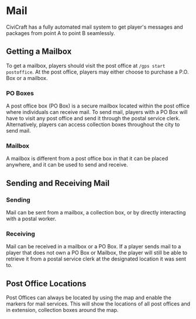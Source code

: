 # Mail

CiviCraft has a fully automated mail system to get player's messages and packages from point A to point B seamlessly.

## Getting a Mailbox
To get a mailbox, players should visit the post office at `/gps start postoffice`. At the post office, players may either choose to purchase a P.O. Box or a mailbox.

### PO Boxes
A post office box (PO Box) is a secure mailbox located within the post office where individuals can receive mail. To send mail, players with a PO Box will have to visit any post office and send it through the postal service clerk. Alternatively, players can access collection boxes throughout the city to send mail.
### Mailbox
A mailbox is different from a post office box in that it can be placed anywhere, and it can be used to send and receive.

## Sending and Receiving Mail
### Sending
Mail can be sent from a mailbox, a collection box, or by directly interacting with a postal worker.
### Receiving
Mail can be received in a mailbox or a PO Box. If a player sends mail to a player that does not own a PO Box or Mailbox, the player will still be able to retrieve it from a postal service clerk at the designated location it was sent to.

## Post Office Locations
Post Offices can always be located by using the map and enable the markers for mail services. This will show the locations of all post offices and in extension, collection boxes around the map. 